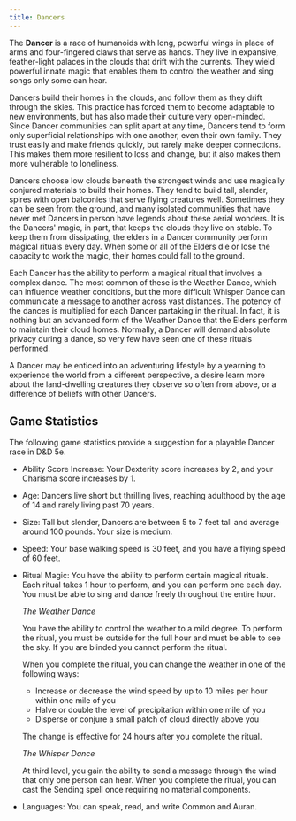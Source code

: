 ```yaml
---
title: Dancers
---
```


The **Dancer** is a race of humanoids with long, powerful wings in place of arms and four-fingered claws that serve as hands. They live in expansive, feather-light palaces in the clouds that drift with the currents. They wield powerful innate magic that enables them to control the weather and sing songs only some can hear.

Dancers build their homes in the clouds, and follow them as they drift through the skies. This practice has forced them to become adaptable to new environments, but has also made their culture very open-minded. Since Dancer communities can split apart at any time, Dancers tend to form only superficial relationships with one another, even their own family. They trust easily and make friends quickly, but rarely make deeper connections. This makes them more resilient to loss and change, but it also makes them more vulnerable to loneliness.

Dancers choose low clouds beneath the strongest winds and use magically conjured materials to build their homes. They tend to build tall, slender, spires with open balconies that serve flying creatures well. Sometimes they can be seen from the ground, and many isolated communities that have never met Dancers in person have legends about these aerial wonders. It is the Dancers' magic, in part, that keeps the clouds they live on stable. To keep them from dissipating, the elders in a Dancer community perform magical rituals every day. When some or all of the Elders die or lose the capacity to work the magic, their homes could fall to the ground.

Each Dancer has the ability to perform a magical ritual that involves a complex dance. The most common of these is the Weather Dance, which can influence weather conditions, but the more difficult Whisper Dance can communicate a message to another across vast distances. The potency of the dances is multiplied for each Dancer partaking in the ritual. In fact, it is nothing but an advanced form of the Weather Dance that the Elders perform to maintain their cloud homes. Normally, a Dancer will demand absolute privacy during a dance, so very few have seen one of these rituals performed.

A Dancer may be enticed into an adventuring lifestyle by a yearning to experience the world from a different perspective, a desire learn more about the land-dwelling creatures they observe so often from above, or a difference of beliefs with other Dancers.

## Game Statistics

The following game statistics provide a suggestion for a playable Dancer race in D&D 5e.

- Ability Score Increase: Your Dexterity score increases by 2, and your Charisma score increases by 1.
- Age: Dancers live short but thrilling lives, reaching adulthood by the age of 14 and rarely living past 70 years.
- Size: Tall but slender, Dancers are between 5 to 7 feet tall and average around 100 pounds. Your size is medium.
- Speed: Your base walking speed is 30 feet, and you have a flying speed of 60 feet.
- Ritual Magic: You have the ability to perform certain magical rituals. Each ritual takes 1 hour to perform, and you can perform one each day. You must be able to sing and dance freely throughout the entire hour.

  *The Weather Dance*

  You have the ability to control the weather to a mild degree. To perform the ritual, you must be outside for the full hour and must be able to see the sky. If you are blinded you cannot perform the ritual.

  When you complete the ritual, you can change the weather in one of the following ways:

  - Increase or decrease the wind speed by up to 10 miles per hour within one mile of you
  - Halve or double the level of precipitation within one mile of you
  - Disperse or conjure a small patch of cloud directly above you

  The change is effective for 24 hours after you complete the ritual.

  *The Whisper Dance*

  At third level, you gain the ability to send a message through the wind that only one person can hear. When you complete the ritual, you can cast the Sending spell once requiring no material components.
- Languages: You can speak, read, and write Common and Auran.
